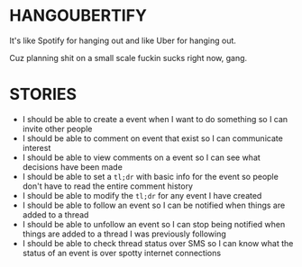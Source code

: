 # HANGOUBERTIFY
It's like Spotify for hanging out and like Uber for hanging out.

Cuz planning shit on a small scale fuckin sucks right now, gang.

# STORIES

- I should be able to create a event when I want to do something so I can invite other people
- I should be able to comment on event that exist so I can communicate interest
- I should be able to view comments on a event so I can see what decisions have been made
- I should be able to set a `tl;dr` with basic info for the event so people don't have to read the entire comment history
- I should be able to modify the `tl;dr` for any event I have created
- I should be able to follow an event so I can be notified when things are added to a thread
- I should be able to unfollow an event so I can stop being notified when things are added to a thread I was previously following
- I should be able to check thread status over SMS so I can know what the status of an event is over spotty internet connections
